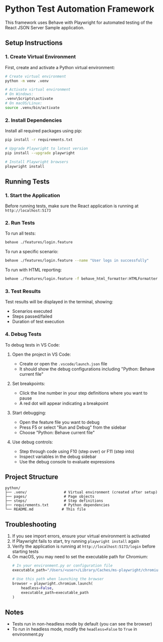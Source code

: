 # Python Test Automation Framework

This framework uses Behave with Playwright for automated testing of the React JSON Server Sample application.

## Setup Instructions

### 1. Create Virtual Environment

First, create and activate a Python virtual environment:

```bash
# Create virtual environment
python -m venv .venv

# Activate virtual environment
# On Windows:
.venv\Scripts\activate
# On macOS/Linux:
source .venv/bin/activate
```

### 2. Install Dependencies

Install all required packages using pip:

```bash
pip install -r requirements.txt

# Upgrade Playwright to latest version
pip install --upgrade playwright

# Install Playwright browsers
playwright install
```

## Running Tests

### 1. Start the Application

Before running tests, make sure the React application is running at `http://localhost:5173`

### 2. Run Tests

To run all tests:
```bash
behave ./features/login.feature
```

To run a specific scenario:
```bash
behave ./features/login.feature --name "User logs in successfully"
```

To run with HTML reporting:
```bash
behave ./features/login.feature -f behave_html_formatter:HTMLFormatter -o reports/report.html
```

### 3. Test Results

Test results will be displayed in the terminal, showing:
- Scenarios executed
- Steps passed/failed
- Duration of test execution

### 4. Debug Tests

To debug tests in VS Code:

1. Open the project in VS Code:
    - Create or open the `.vscode/launch.json` file
    - It should show the debug configurations including "Python: Behave current file"

2. Set breakpoints:
    - Click the line number in your step definitions where you want to pause
    - A red dot will appear indicating a breakpoint

3. Start debugging:
    - Open the feature file you want to debug
    - Press F5 or select "Run and Debug" from the sidebar
    - Choose "Python: Behave current file"

4. Use debug controls:
    - Step through code using F10 (step over) or F11 (step into)
    - Inspect variables in the debug sidebar
    - Use the debug console to evaluate expressions

## Project Structure

```
python/
├── .venv/                 # Virtual environment (created after setup)
├── pages/                 # Page objects
├── steps/                 # Step definitions
├── requirements.txt       # Python dependencies
└── README.md             # This file
```

## Troubleshooting

1. If you see import errors, ensure your virtual environment is activated
2. If Playwright fails to start, try running `playwright install` again
3. Verify the application is running at `http://localhost:5173/login` before starting tests
4. On macOS, you may need to set the executable path for Chromium:
   ```python
   # In your environment.py or configuration file
   executable_path="/Users/<user>/Library/Caches/ms-playwright/chromium-1155/chrome-mac/Chromium.app/Contents/MacOS/Chromium"
   
   # Use this path when launching the browser
   browser = playwright.chromium.launch(
       headless=False, 
       executable_path=executable_path
   )
   ```

## Notes

- Tests run in non-headless mode by default (you can see the browser)
- To run in headless mode, modify the `headless=False` to `True` in environment.py
